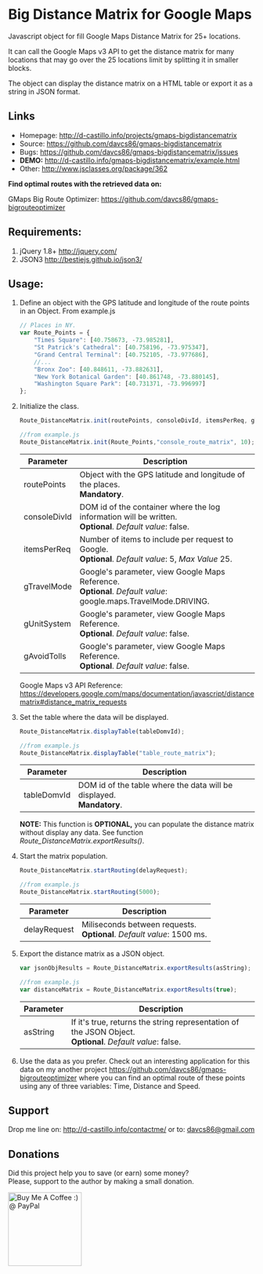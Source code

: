 Big Distance Matrix for Google Maps
=======================

Javascript object for fill Google Maps Distance Matrix for 25+ locations.

It can call the Google Maps v3 API to get the distance matrix for many locations that may go over the 25 locations limit by splitting it in smaller blocks.

The object can display the distance matrix on a HTML table or export it as a string in JSON format.

## Links

* Homepage: <http://d-castillo.info/projects/gmaps-bigdistancematrix>
* Source: <https://github.com/davcs86/gmaps-bigdistancematrix>
* Bugs:   <https://github.com/davcs86/gmaps-bigdistancematrix/issues>
* **DEMO:** <http://d-castillo.info/gmaps-bigdistancematrix/example.html>
* Other: <http://www.jsclasses.org/package/362>

**Find optimal routes with the retrieved data on:**

GMaps Big Route Optimizer: <https://github.com/davcs86/gmaps-bigrouteoptimizer>

## Requirements:

1. jQuery 1.8+ <http://jquery.com/>
2. JSON3 <http://bestiejs.github.io/json3/>

## Usage:

1. Define an object with the GPS latitude and longitude of the route points in an Object. From example.js

	```javascript
	// Places in NY.
	var Route_Points = {
		"Times Square": [40.758673, -73.985281],
		"St Patrick's Cathedral": [40.758196, -73.975347],
		"Grand Central Terminal": [40.752105, -73.977686],
		//...
		"Bronx Zoo": [40.848611, -73.882631],
		"New York Botanical Garden": [40.861748, -73.880145],
		"Washington Square Park": [40.731371, -73.996997]
	};
	```

2. Initialize the class.

	```javascript
	Route_DistanceMatrix.init(routePoints, consoleDivId, itemsPerReq, gTravelMode, gUnitSystem, gAvoidHighways, gAvoidTolls);

	//from example.js	
	Route_DistanceMatrix.init(Route_Points,"console_route_matrix", 10);
	```
	| Parameter | Description |
	| ------------- | ----------- |
	|routePoints | Object with the GPS latitude and longitude of the places. <br>**Mandatory**.|
	|consoleDivId | DOM id of the container where the log information will be written. <br>**Optional**. _Default value_: false. |
	|itemsPerReq | Number of items to include per request to Google. <br>**Optional**. _Default value_: 5,  _Max Value_ 25.|
	|gTravelMode | Google's parameter, view Google Maps Reference. <br>**Optional**. _Default value_: google.maps.TravelMode.DRIVING.|
	|gUnitSystem | Google's parameter, view Google Maps Reference. <br>**Optional**. _Default value_: false.|
	|gAvoidTolls | Google's parameter, view Google Maps Reference. <br>**Optional**. _Default value_: false.|

	Google Maps v3 API Reference: <https://developers.google.com/maps/documentation/javascript/distancematrix#distance_matrix_requests>

3. Set the table where the data will be displayed.

	```javascript
	Route_DistanceMatrix.displayTable(tableDomvId);

	//from example.js	
	Route_DistanceMatrix.displayTable("table_route_matrix");
	```
	| Parameter | Description |
	| ------------- | ----------- |
	|tableDomvId | DOM id of the table where the data will be displayed. <br>**Mandatory**.|

	**NOTE:** This function is **OPTIONAL,** you can populate the distance matrix without display any data. See function _Route_DistanceMatrix.exportResults()_.

4. Start the matrix population.

	```javascript
	Route_DistanceMatrix.startRouting(delayRequest);
	
	//from example.js
	Route_DistanceMatrix.startRouting(5000);
	```
	| Parameter | Description |
	| ------------- | ----------- |
	|delayRequest | Miliseconds between requests. <br>**Optional**. _Default value_: 1500 ms.|

5. Export the distance matrix as a JSON object.

	```javascript
	var jsonObjResults = Route_DistanceMatrix.exportResults(asString);
	
	//from example.js
	var distanceMatrix = Route_DistanceMatrix.exportResults(true);
	```
	| Parameter | Description |
	| ------------- | ----------- |
	|asString | If it's true, returns the string representation of the JSON Object. <br>**Optional**. _Default value_: false.|

6. Use the data as you prefer. Check out an interesting application for this data on my another project <https://github.com/davcs86/gmaps-bigrouteoptimizer> where you can find an optimal route of these points using any of three variables: Time, Distance and Speed.


## Support

Drop me line on: <http://d-castillo.info/contactme/> or to: davcs86@gmail.com

## Donations

Did this project help you to save (or earn) some money?<br>
Please, support to the author by making a small donation.

<a href='https://www.paypal.com/cgi-bin/webscr?cmd=_s-xclick&hosted_button_id=2PK29ZFPUZ5WL' target='_blank'><img width="150" style='border:0px;width:150px' src='http://ko-fi.com/img/button-4.png' border='0' alt='Buy Me A Coffee :) @ PayPal' /></a>
